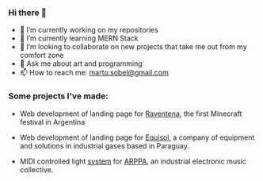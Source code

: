 ### Hi there 👋

- 🔭 I’m currently working on my repositories
- 🌱 I’m currently learning MERN Stack
- 👯 I’m looking to collaborate on new projects that take me out from my comfort zone
- 💬 Ask me about art and programming
- 📫 How to reach me: marto.sobel@gmail.com

### Some projects I've made:
- Web development of landing page for [Raventena](http://raventena.com/), the first Minecraft festival in Argentina
- Web development of landing page for [Equisol](http://equisol.com.py/), a company of equipment and solutions in industrial gases based in Paraguay.

- MIDI controlled light [system](https://github.com/MartinSobel/ARPPA) for [ARPPA](https://www.instagram.com/p/B7PDwOuA1Qb/?utm_source=ig_web_button_share_sheet), an industrial electronic music collective.
